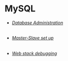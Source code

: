 # MySQL
- ###### [Database Administration](https://www.digitalocean.com/community/tutorials/how-to-choose-a-redundancy-plan-to-ensure-high-availability#sql-replication)
- ###### [Master-Slave set up](https://serversforhackers.com/c/configuring-mysql-replication)
- ###### [Web stack debugging](https://www.youtube.com/watch?v=1_gqlbADaAw)